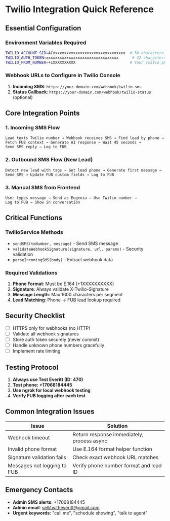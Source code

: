 # Twilio Integration Quick Reference

## Essential Configuration

### Environment Variables Required
```bash
TWILIO_ACCOUNT_SID=ACxxxxxxxxxxxxxxxxxxxxxxxxxxxxxxxx  # 34 characters
TWILIO_AUTH_TOKEN=xxxxxxxxxxxxxxxxxxxxxxxxxxxxxxxx      # 32 characters
TWILIO_FROM_NUMBER=+1XXXXXXXXXX                        # Your Twilio phone number
```

### Webhook URLs to Configure in Twilio Console
1. **Incoming SMS**: `https://your-domain.com/webhook/twilio-sms`
2. **Status Callback**: `https://your-domain.com/webhook/twilio-status` (optional)

## Core Integration Points

### 1. Incoming SMS Flow
```
Lead texts Twilio number → Webhook receives SMS → Find lead by phone → 
Fetch FUB context → Generate AI response → Wait 45 seconds → 
Send SMS reply → Log to FUB
```

### 2. Outbound SMS Flow (New Lead)
```
Detect new lead with tags → Get lead phone → Generate first message → 
Send SMS → Update FUB custom fields → Log to FUB
```

### 3. Manual SMS from Frontend
```
User types message → Send as Eugenia → Use Twilio number → 
Log to FUB → Show in conversation
```

## Critical Functions

### TwilioService Methods
- `sendSMS(toNumber, message)` - Send SMS message
- `validateWebhookSignature(signature, url, params)` - Security validation
- `parseIncomingSMS(body)` - Extract webhook data

### Required Validations
1. **Phone Format**: Must be E.164 (+1XXXXXXXXXX)
2. **Signature**: Always validate X-Twilio-Signature
3. **Message Length**: Max 1600 characters per segment
4. **Lead Matching**: Phone → FUB lead lookup required

## Security Checklist
- [ ] HTTPS only for webhooks (no HTTP)
- [ ] Validate all webhook signatures
- [ ] Store auth token securely (never commit)
- [ ] Handle unknown phone numbers gracefully
- [ ] Implement rate limiting

## Testing Protocol
1. **Always use Test Everitt (ID: 470)**
2. **Test phone: +17068184445**
3. **Use ngrok for local webhook testing**
4. **Verify FUB logging after each test**

## Common Integration Issues

| Issue | Solution |
|-------|----------|
| Webhook timeout | Return response immediately, process async |
| Invalid phone format | Use E.164 format helper function |
| Signature validation fails | Check exact webhook URL matches |
| Messages not logging to FUB | Verify phone number format and lead ID |

## Emergency Contacts
- **Admin SMS alerts**: +17068184445
- **Admin email**: sellitwitheveritt@gmail.com
- **Urgent keywords**: "call me", "schedule showing", "talk to agent"